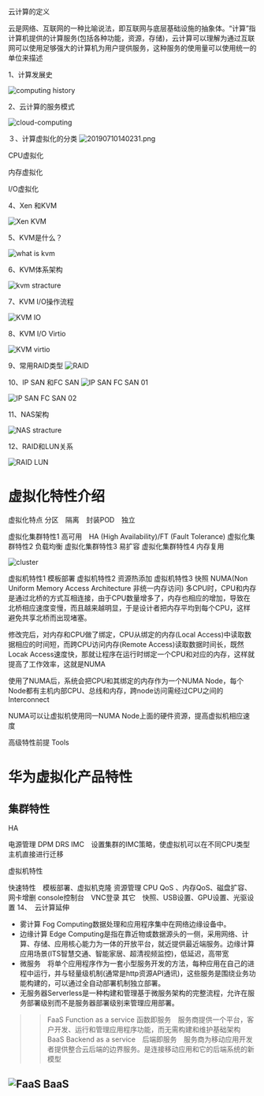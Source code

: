 云计算的定义

云是网络、互联网的一种比喻说法，即互联网与底层基础设施的抽象体。“计算”指计算机提供的计算服务(包括各种功能，资源，存储)，云计算可以理解为通过互联网可以使用足够强大的计算机为用户提供服务，这种服务的使用量可以使用统一的单位来描述

1、计算发展史

![computing history](20190710135850.png)

2、云计算的服务模式

![cloud-computing](20190704175143.png)

３、计算虚拟化的分类
![20190710140231.png](20190710140231.png)

CPU虚拟化

内存虚拟化

I/O虚拟化

4、Xen 和KVM

![Xen KVM](20190710140534.png)

5、KVM是什么？

![what is kvm](20190710140831.png)

6、KVM体系架构

![kvm stracture](20190710141220.png)

7、KVM I/O操作流程

![KVM IO](20190710141353.png)

8、KVM I/O Virtio

![KVM virtio](20190710141413.png)

9、常用RAID类型
![RAID](20190704195551.png)

10、IP SAN 和FC SAN
![IP SAN FC SAN 01](20190704202133.png)

![IP SAN FC SAN 02](20190704202248.png)

11、NAS架构

![NAS stracture](20190710141720.png)

12、RAID和LUN关系

![RAID LUN](20190710141842.png)

虚拟化特性介绍
===

虚拟化特点 分区　隔离　封装POD　独立

虚拟化集群特性1 高可用　HA (High Availability)/FT (Fault Tolerance)
虚拟化集群特性2 负载均衡
虚拟化集群特性3 易扩容
虚拟化集群特性4 内存复用

![cluster](20190710142026.png)

虚拟机特性1 模板部署
虚拟机特性2 资源热添加
虚拟机特性3 快照
NUMA(Non Uniform Memory Access Architecture 非统一内存访问) 多CPU时，CPU和内存是通过北桥的方式互相连接，由于CPU数量增多了，内存也相应的增加，导致在北桥相应速度变慢，而且越来越明显，于是设计者把内存平均到每个CPU，这样避免共享北桥而出现堵塞。

修改完后，对内存和CPU做了绑定，CPU从绑定的内存(Local Access)中读取数据相应的时间短，而跨CPU访问内存(Remote Access)读取数据时间长，既然Locak Access速度快，那就让程序在运行时绑定一个CPU和对应的内存，这样就提高了工作效率，这就是NUMA

使用了NUMA后，系统会把CPU和其绑定的内存作为一个NUMA Node，每个Node都有主机内部CPU、总线和内存，跨node访问需经过CPU之间的Interconnect

NUMA可以让虚拟机使用同一NUMA Node上面的硬件资源，提高虚拟机相应速度

高级特性前提 Tools

华为虚拟化产品特性
===

集群特性
---

HA

电源管理 DPM
DRS
IMC　设置集群的IMC策略，使虚拟机可以在不同CPU类型主机直接进行迁移

虚拟机特性

快速特性　模板部署、虚拟机克隆
资源管理 CPU QoS 、内存QoS、磁盘扩容、网卡增删
console控制台　VNC登录
其它　快照、USB设置、GPU设置、光驱设置 
14、　云计算延伸

- 雾计算 Fog Computing数据处理和应用程序集中在网络边缘设备中。
- 边缘计算 Edge Computing是指在靠近物或数据源头的一侧，采用网络、计算、存储、应用核心能力为一体的开放平台，就近提供最近端服务。边缘计算应用场景(ITS智慧交通、智能家居、超清视频监控)，低延迟，高带宽
- 微服务　将单个应用程序作为一套小型服务开发的方法，每种应用在自己的进程中运行，并与轻量级机制(通常是http资源API通讯)，这些服务是围绕业务功能构建的，可以通过全自动部署机制独立部署。
- 无服务器Serverless是一种构建和管理基于微服务架构的完整流程，允许在服务部署级别而不是服务器部署级别来管理应用部署。
>> FaaS Function as a service 函数即服务　服务商提供一个平台，客户开发、运行和管理应用程序功能，而无需构建和维护基础架构
>> BaaS Backend as a service　后端即服务　服务商为移动应用开发者提供整合云后端的边界服务。是连接移动应用和它的后端系统的新模型

![FaaS BaaS](20190710145941.png)
- 